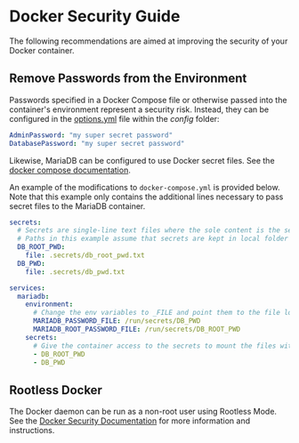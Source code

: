 # Docker Security Guide

The following recommendations are aimed at improving the security of your Docker container.

## Remove Passwords from the Environment

Passwords specified in a Docker Compose file or otherwise passed into the container's environment represent a security risk. Instead, they can be configured in the [options.yml](https://docs.photoprism.app/getting-started/config-files/) file within the _config_ folder:

```yaml
AdminPassword: "my super secret password"
DatabasePassword: "my super secret password"
```

Likewise, MariaDB can be configured to use Docker secret files. See the [docker compose documentation](https://docs.docker.com/compose/compose-file/05-services/#secrets).

An example of the modifications to `docker-compose.yml` is provided below. Note that this example only contains the additional lines necessary to pass secret files to the MariaDB container.


```yaml
secrets:
  # Secrets are single-line text files where the sole content is the secret
  # Paths in this example assume that secrets are kept in local folder called ".secrets"
  DB_ROOT_PWD:
    file: .secrets/db_root_pwd.txt
  DB_PWD:
    file: .secrets/db_pwd.txt

services:
  mariadb:
    environment:
      # Change the env variables to _FILE and point them to the file locations within the container
      MARIADB_PASSWORD_FILE: /run/secrets/DB_PWD
      MARIADB_ROOT_PASSWORD_FILE: /run/secrets/DB_ROOT_PWD
    secrets:
      # Give the container access to the secrets to mount the files within the container
      - DB_ROOT_PWD
      - DB_PWD
```

## Rootless Docker

The Docker daemon can be run as a non-root user using Rootless Mode. See the [Docker Security Documentation](https://docs.docker.com/engine/security/rootless/) for more information and instructions.
